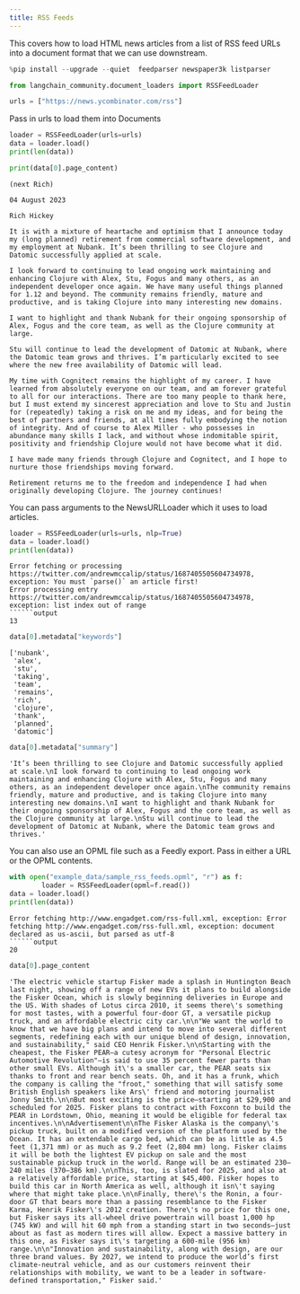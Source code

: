```yaml
---
title: RSS Feeds
---
```


This covers how to load HTML news articles from a list of RSS feed URLs into a document format that we can use downstream.


```python
%pip install --upgrade --quiet  feedparser newspaper3k listparser
```


```python
from langchain_community.document_loaders import RSSFeedLoader
```


```python
urls = ["https://news.ycombinator.com/rss"]
```

Pass in urls to load them into Documents


```python
loader = RSSFeedLoader(urls=urls)
data = loader.load()
print(len(data))
```


```python
print(data[0].page_content)
```
```output
(next Rich)

04 August 2023

Rich Hickey

It is with a mixture of heartache and optimism that I announce today my (long planned) retirement from commercial software development, and my employment at Nubank. It’s been thrilling to see Clojure and Datomic successfully applied at scale.

I look forward to continuing to lead ongoing work maintaining and enhancing Clojure with Alex, Stu, Fogus and many others, as an independent developer once again. We have many useful things planned for 1.12 and beyond. The community remains friendly, mature and productive, and is taking Clojure into many interesting new domains.

I want to highlight and thank Nubank for their ongoing sponsorship of Alex, Fogus and the core team, as well as the Clojure community at large.

Stu will continue to lead the development of Datomic at Nubank, where the Datomic team grows and thrives. I’m particularly excited to see where the new free availability of Datomic will lead.

My time with Cognitect remains the highlight of my career. I have learned from absolutely everyone on our team, and am forever grateful to all for our interactions. There are too many people to thank here, but I must extend my sincerest appreciation and love to Stu and Justin for (repeatedly) taking a risk on me and my ideas, and for being the best of partners and friends, at all times fully embodying the notion of integrity. And of course to Alex Miller - who possesses in abundance many skills I lack, and without whose indomitable spirit, positivity and friendship Clojure would not have become what it did.

I have made many friends through Clojure and Cognitect, and I hope to nurture those friendships moving forward.

Retirement returns me to the freedom and independence I had when originally developing Clojure. The journey continues!
```
You can pass arguments to the NewsURLLoader which it uses to load articles.


```python
loader = RSSFeedLoader(urls=urls, nlp=True)
data = loader.load()
print(len(data))
```
```output
Error fetching or processing https://twitter.com/andrewmccalip/status/1687405505604734978, exception: You must `parse()` an article first!
Error processing entry https://twitter.com/andrewmccalip/status/1687405505604734978, exception: list index out of range
``````output
13
```

```python
data[0].metadata["keywords"]
```



```output
['nubank',
 'alex',
 'stu',
 'taking',
 'team',
 'remains',
 'rich',
 'clojure',
 'thank',
 'planned',
 'datomic']
```



```python
data[0].metadata["summary"]
```



```output
'It’s been thrilling to see Clojure and Datomic successfully applied at scale.\nI look forward to continuing to lead ongoing work maintaining and enhancing Clojure with Alex, Stu, Fogus and many others, as an independent developer once again.\nThe community remains friendly, mature and productive, and is taking Clojure into many interesting new domains.\nI want to highlight and thank Nubank for their ongoing sponsorship of Alex, Fogus and the core team, as well as the Clojure community at large.\nStu will continue to lead the development of Datomic at Nubank, where the Datomic team grows and thrives.'
```


You can also use an OPML file such as a Feedly export.  Pass in either a URL or the OPML contents.


```python
with open("example_data/sample_rss_feeds.opml", "r") as f:
        loader = RSSFeedLoader(opml=f.read())
data = loader.load()
print(len(data))
```
```output
Error fetching http://www.engadget.com/rss-full.xml, exception: Error fetching http://www.engadget.com/rss-full.xml, exception: document declared as us-ascii, but parsed as utf-8
``````output
20
```

```python
data[0].page_content
```



```output
'The electric vehicle startup Fisker made a splash in Huntington Beach last night, showing off a range of new EVs it plans to build alongside the Fisker Ocean, which is slowly beginning deliveries in Europe and the US. With shades of Lotus circa 2010, it seems there\'s something for most tastes, with a powerful four-door GT, a versatile pickup truck, and an affordable electric city car.\n\n"We want the world to know that we have big plans and intend to move into several different segments, redefining each with our unique blend of design, innovation, and sustainability," said CEO Henrik Fisker.\n\nStarting with the cheapest, the Fisker PEAR—a cutesy acronym for "Personal Electric Automotive Revolution"—is said to use 35 percent fewer parts than other small EVs. Although it\'s a smaller car, the PEAR seats six thanks to front and rear bench seats. Oh, and it has a frunk, which the company is calling the "froot," something that will satisfy some British English speakers like Ars\' friend and motoring journalist Jonny Smith.\n\nBut most exciting is the price—starting at $29,900 and scheduled for 2025. Fisker plans to contract with Foxconn to build the PEAR in Lordstown, Ohio, meaning it would be eligible for federal tax incentives.\n\nAdvertisement\n\nThe Fisker Alaska is the company\'s pickup truck, built on a modified version of the platform used by the Ocean. It has an extendable cargo bed, which can be as little as 4.5 feet (1,371 mm) or as much as 9.2 feet (2,804 mm) long. Fisker claims it will be both the lightest EV pickup on sale and the most sustainable pickup truck in the world. Range will be an estimated 230–240 miles (370–386 km).\n\nThis, too, is slated for 2025, and also at a relatively affordable price, starting at $45,400. Fisker hopes to build this car in North America as well, although it isn\'t saying where that might take place.\n\nFinally, there\'s the Ronin, a four-door GT that bears more than a passing resemblance to the Fisker Karma, Henrik Fisker\'s 2012 creation. There\'s no price for this one, but Fisker says its all-wheel drive powertrain will boast 1,000 hp (745 kW) and will hit 60 mph from a standing start in two seconds—just about as fast as modern tires will allow. Expect a massive battery in this one, as Fisker says it\'s targeting a 600-mile (956 km) range.\n\n"Innovation and sustainability, along with design, are our three brand values. By 2027, we intend to produce the world’s first climate-neutral vehicle, and as our customers reinvent their relationships with mobility, we want to be a leader in software-defined transportation," Fisker said.'
```



```python

```
